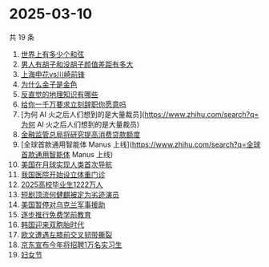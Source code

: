# 2025-03-10

共 19 条

<!-- BEGIN ZHIHUSEARCH -->
<!-- 最后更新时间 Mon Mar 10 2025 15:11:44 GMT+0800 (China Standard Time) -->
1. [世界上有多少个和弦](https://www.zhihu.com/search?q=世界上有多少个和弦)
1. [男人有胡子和没胡子颜值差距有多大](https://www.zhihu.com/search?q=男人有胡子和没胡子颜值差距有多大)
1. [上海申花vs川崎前锋](https://www.zhihu.com/search?q=上海申花vs川崎前锋)
1. [为什么金子是金色](https://www.zhihu.com/search?q=为什么金子是金色)
1. [反直觉的地理知识有哪些](https://www.zhihu.com/search?q=反直觉的地理知识有哪些)
1. [给你一千万要求立刻辞职你愿意吗](https://www.zhihu.com/search?q=给你一千万要求立刻辞职你愿意吗)
1. [为何 AI 火之后人们想到的是大量裁员](https://www.zhihu.com/search?q=为何 AI 火之后人们想到的是大量裁员)
1. [金融监管总局将研究提高消费贷款额度](https://www.zhihu.com/search?q=金融监管总局将研究提高消费贷款额度)
1. [全球首款通用智能体 Manus 上线](https://www.zhihu.com/search?q=全球首款通用智能体 Manus 上线)
1. [美国在月球实现人类首次导航](https://www.zhihu.com/search?q=美国在月球实现人类首次导航)
1. [我国医院开始设立体重门诊](https://www.zhihu.com/search?q=我国医院开始设立体重门诊)
1. [2025高校毕业生1222万人](https://www.zhihu.com/search?q=2025高校毕业生1222万人)
1. [短剧顶流何健麒被定为劣迹演员](https://www.zhihu.com/search?q=短剧顶流何健麒被定为劣迹演员)
1. [美国暂停对乌克兰军事援助](https://www.zhihu.com/search?q=美国暂停对乌克兰军事援助)
1. [逐步推行免费学前教育](https://www.zhihu.com/search?q=逐步推行免费学前教育)
1. [韩国迎来双胞胎时代](https://www.zhihu.com/search?q=韩国迎来双胞胎时代)
1. [欧文遭遇左膝前交叉韧带撕裂](https://www.zhihu.com/search?q=欧文遭遇左膝前交叉韧带撕裂)
1. [京东宣布今年将招聘1万名实习生](https://www.zhihu.com/search?q=京东宣布今年将招聘1万名实习生)
1. [妇女节](https://www.zhihu.com/search?q=妇女节)
<!-- END ZHIHUSEARCH -->
